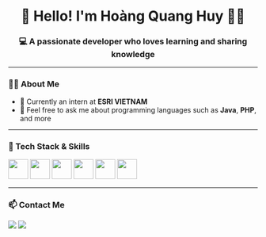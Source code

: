 <!-- TITLE -->
<h1 align="center">👋 Hello! I'm Hoàng Quang Huy 👨‍💻</h1>
<h3 align="center">💻 A passionate developer who loves learning and sharing knowledge</h3>

---

<!-- ABOUT ME -->
### 🧑‍💼 About Me
- 🔭 Currently an intern at **ESRI VIETNAM**
- 💬 Feel free to ask me about programming languages such as **Java**, **PHP**, and more

---

<!-- TECH STACK -->
### 🔧 Tech Stack & Skills
<p>
  <img src="https://cdn.jsdelivr.net/gh/devicons/devicon/icons/java/java-original.svg" width="40" height="40"/>
  <img src="https://cdn.jsdelivr.net/gh/devicons/devicon/icons/php/php-original.svg" width="40" height="40"/>
  <img src="https://cdn.jsdelivr.net/gh/devicons/devicon/icons/javascript/javascript-original.svg" width="40" height="40"/>
  <img src="https://cdn.jsdelivr.net/gh/devicons/devicon/icons/react/react-original.svg" width="40" height="40"/>
  <img src="https://cdn.jsdelivr.net/gh/devicons/devicon/icons/mysql/mysql-original.svg" width="40" height="40"/>
  <img src="https://cdn.jsdelivr.net/gh/devicons/devicon/icons/microsoftsqlserver/microsoftsqlserver-plain.svg" width="40" height="40"/>
  <!-- More icons at https://devicon.dev -->
</p>

---

<!-- CONTACT -->
### 📫 Contact Me
<p>
  <a href="mailto:hqhuy.12c3kx2004@gmail.com"><img src="https://img.shields.io/badge/Gmail-D14836?style=for-the-badge&logo=gmail&logoColor=white"/></a>
  <a href="https://www.facebook.com/share/1Y13Tyujon/"><img src="https://img.shields.io/badge/Facebook-1877F2?style=for-the-badge&logo=facebook&logoColor=white"/></a>
</p>
